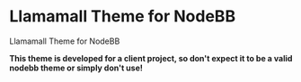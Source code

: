 Llamamall Theme for NodeBB
==========================

Llamamall Theme for NodeBB

**This theme is developed for a client project, so don't expect it to be a valid nodebb theme or simply don't use!**